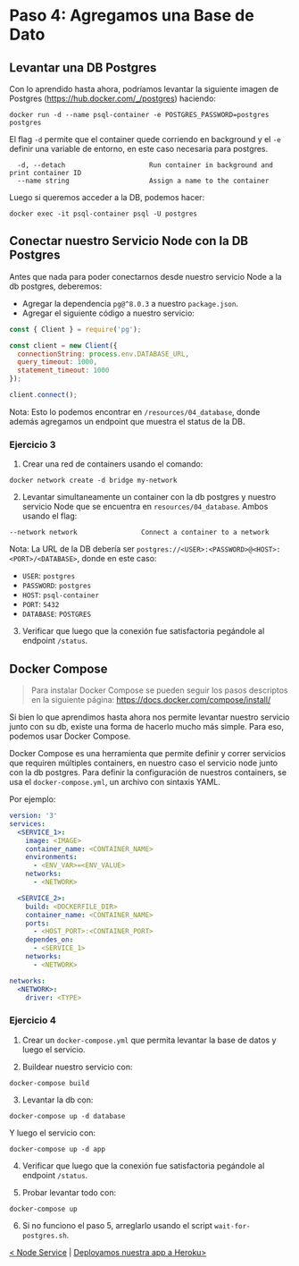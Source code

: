 # Paso 4: Agregamos una Base de Dato

## Levantar una DB Postgres

Con lo aprendido hasta ahora, podríamos levantar la siguiente imagen de Postgres (https://hub.docker.com/_/postgres) haciendo:

```
docker run -d --name psql-container -e POSTGRES_PASSWORD=postgres postgres
```

El flag `-d` permite que el container quede corriendo en background y el `-e` definir una variable de entorno, en este caso necesaria para postgres.

```
  -d, --detach                     Run container in background and print container ID
  --name string                    Assign a name to the container
```

Luego si queremos acceder a la DB, podemos hacer:

```
docker exec -it psql-container psql -U postgres
```

## Conectar nuestro Servicio Node con la DB Postgres

Antes que nada para poder conectarnos desde nuestro servicio Node a la db postgres, deberemos:

- Agregar la dependencia `pg@^8.0.3` a nuestro `package.json`.
- Agregar el siguiente código a nuestro servicio:

```js
const { Client } = require('pg');

const client = new Client({
  connectionString: process.env.DATABASE_URL,
  query_timeout: 1000,
  statement_timeout: 1000
});

client.connect();
```

Nota: Esto lo podemos encontrar en `/resources/04_database`, donde además agregamos un endpoint que muestra el status de la DB.

### Ejercicio 3

1. Crear una red de containers usando el comando:

```
docker network create -d bridge my-network
```

2. Levantar simultaneamente un container con la db postgres y nuestro servicio Node que se encuentra en `resources/04_database`. Ambos usando el flag:

```
--network network                Connect a container to a network
```

Nota: La URL de la DB debería ser `postgres://<USER>:<PASSWORD>@<HOST>:<PORT>/<DATABASE>`, donde en este caso:

- `USER`: `postgres`
- `PASSWORD`: `postgres`
- `HOST`: `psql-container`
- `PORT`: `5432`
- `DATABASE`: `POSTGRES`

3. Verificar que luego que la conexión fue satisfactoria pegándole al endpoint `/status`.

## Docker Compose

> Para instalar Docker Compose se pueden seguir los pasos descriptos en la siguiente página: https://docs.docker.com/compose/install/

Si bien lo que aprendimos hasta ahora nos permite levantar nuestro servicio junto con su db, existe una forma de hacerlo mucho más simple. Para eso, podemos usar Docker Compose.

Docker Compose es una herramienta que permite definir y correr servicios que requiren múltiples containers, en nuestro caso el servicio node junto con la db postgres. Para definir la configuración de nuestros containers, se usa el `docker-compose.yml`, un archivo con sintaxis YAML.

Por ejemplo:

```yaml
version: '3'
services: 
  <SERVICE_1>:
    image: <IMAGE>
    container_name: <CONTAINER_NAME>
    environments:
      - <ENV_VAR>=<ENV_VALUE>
    networks:
      - <NETWORK>

  <SERVICE_2>:
    build: <DOCKERFILE_DIR>
    container_name: <CONTAINER_NAME>
    ports:
      - <HOST_PORT>:<CONTAINER_PORT>
    dependes_on:
      - <SERVICE_1>
    networks:
      - <NETWORK>

networks:
  <NETWORK>:
    driver: <TYPE>
```

### Ejercicio 4

1. Crear un `docker-compose.yml` que permita levantar la base de datos y luego el servicio.

2. Buildear nuestro servicio con:

```
docker-compose build
```

3. Levantar la db con:

```
docker-compose up -d database
```

Y luego el servicio con:

```
docker-compose up -d app
```

4. Verificar que luego que la conexión fue satisfactoria pegándole al endpoint `/status`.

5. Probar levantar todo con:

```
docker-compose up
```

6. Si no funciono el paso 5, arreglarlo usando el script `wait-for-postgres.sh`.

[< Node Service](03_node_service.md) | [ Deployamos nuestra app a Heroku>](05_heroku.md)